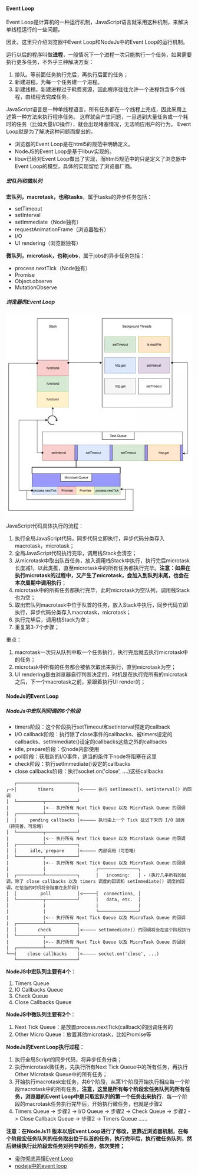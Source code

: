 #### Event Loop

Event Loop是计算机的一种运行机制，JavaScript语言就采用这种机制，来解决单线程运行的一些问题。

因此，这里只介绍浏览器中Event Loop和NodeJs中的Event Loop的运行机制。

运行以后的程序叫做**进程**，一般情况下一个进程一次只能执行一个任务，如果需要执行更多任务，不外乎三种解决方案：

1. 排队。等前面任务执行完后，再执行后面的任务；
2. 新建进程。为每一个任务建一个进程。
3. 新建线程。新建进程过于耗费资源，因此程序往往允许一个进程包含多个线程，由线程去完成任务。

JavaScript语言是一种单线程语言，所有任务都在一个线程上完成，因此采用上述第一种方法来执行程序任务。
这样就会产生问题，一旦遇到大量任务或一个耗时的任务（比如大量I/O操作），就会出现堵塞情况，无法响应用户的行为。
Event Loop就是为了解决这种问题而提出的。

- 浏览器的Event Loop是在html5的规范中明确定义。
- NodeJS的Event Loop是基于libuv实现的。
- libuv已经对Event Loop做出了实现，而html5规范中的只是定义了浏览器中Event Loop的模型，具体的实现留给了浏览器厂商。

##### 宏队列和微队列

**宏队列，macrotask，也称tasks**，属于tasks的异步任务包括：

- setTimeout
- setInterval
- setImmediate（Node独有）
- requestAnimationFrame（浏览器独有）
- I/O
- UI rendering（浏览器独有）

**微队列，microtask，也称jobs**，属于jobs的异步任务包括：

- process.nextTick（Node独有）
- Promise
- Object.observe
- MutationObserve

##### 浏览器的Event Loop

![](./img/1.jpg)

JavaScript代码具体执行的流程：

1. 执行全局JavaScript代码，同步代码立即执行，异步代码分类存入macrotask，microtask；
2. 全局JavaScript代码执行完毕，调用栈Stack会清空；
3. 从microtask中取出队首任务，放入调用栈Stack中执行，执行完后microtask长度减1，以此类推，直至microtask中的所有任务都执行完毕。**注意：如果在执行microtask的过程中，又产生了microtask，会加入到队列末尾，也会在本次周期中调用执行**；
4. microtask中的所有任务都执行完毕，此时microtask为空队列，调用栈Stack也为空；
5. 取出宏队列macrotask中位于队首的任务，放入Stack中执行，同步代码立即执行，异步代码分类存入macrotask，microtask；
6. 执行完毕后，调用栈Stack为空；
7. 重复第3-7个步骤；

重点：

1. macrotask一次只从队列中取一个任务执行，执行完后就去执行microtask中的任务；
2. microtask中所有的任务都会被依次取出来执行，直到microtask为空；
3. UI rendering是由浏览器自行判断决定的，时机是在执行完所有的microtask之后，下一个macrotask之前，紧跟着执行UI render的；

#### NodeJs的Event Loop

##### NodeJs中宏队列回调的6个阶段

- timers阶段：这个阶段执行setTimeout和setInterval预定的callback
- I/O callback阶段：执行除了close事件的callbacks、被timers设定的callbacks、setImmediate()设定的callbacks这些之外的callbacks
- idle, prepare阶段：仅node内部使用
- poll阶段：获取新的I/O事件，适当的条件下node将阻塞在这里
- check阶段：执行setImmediate()设定的callbacks
- close callbacks阶段：执行socket.on('close', ....)这些callbacks


```
   ┌───────────────────────┐
┌─>│        timers         │<————— 执行 setTimeout()、setInterval() 的回调
│  └──────────┬────────────┘
|             |<-- 执行所有 Next Tick Queue 以及 MicroTask Queue 的回调
│  ┌──────────┴────────────┐
│  │     pending callbacks │<————— 执行由上一个 Tick 延迟下来的 I/O 回调（待完善，可忽略）
│  └──────────┬────────────┘
|             |<-- 执行所有 Next Tick Queue 以及 MicroTask Queue 的回调
│  ┌──────────┴────────────┐
│  │     idle, prepare     │<————— 内部调用（可忽略）
│  └──────────┬────────────┘     
|             |<-- 执行所有 Next Tick Queue 以及 MicroTask Queue 的回调
|             |                   ┌───────────────┐
│  ┌──────────┴────────────┐      │   incoming:   │ - (执行几乎所有的回调，除了 close callbacks 以及 timers 调度的回调和 setImmediate() 调度的回调，在恰当的时机将会阻塞在此阶段)
│  │         poll          │<─────┤  connections, │ 
│  └──────────┬────────────┘      │   data, etc.  │ 
│             |                   |               | 
|             |                   └───────────────┘
|             |<-- 执行所有 Next Tick Queue 以及 MicroTask Queue 的回调
|  ┌──────────┴────────────┐      
│  │        check          │<————— setImmediate() 的回调将会在这个阶段执行
│  └──────────┬────────────┘
|             |<-- 执行所有 Next Tick Queue 以及 MicroTask Queue 的回调
│  ┌──────────┴────────────┐
└──┤    close callbacks    │<————— socket.on('close', ...)
   └───────────────────────┘
```

**NodeJS中宏队列主要有4个：**

1. Timers Queue
2. IO Callbacks Queue
3. Check Queue
4. Close Callbacks Queue

**NodeJS中微队列主要有2个**：

1. Next Tick Queue：是放置process.nextTick(callback)的回调任务的
2. Other Micro Queue：放置其他microtask，比如Promise等

**NodeJs的Event Loop执行过程：**

1. 执行全局Script的同步代码，将异步任务分类；
2. 执行microtask微任务，先执行所有Next Tick Queue中的所有任务，再执行Other Microtask Queue中的所有任务；
3. 开始执行macrotask宏任务，共6个阶段，从第1个阶段开始执行相应每一个阶段macrotask中的所有任务，**注意，这里是所有每个阶段宏任务队列的所有任务，浏览器的Event Loop中是只取宏队列的第一个任务出来执行**，每一个阶段的macrotask任务执行完毕后，开始执行微任务，也就是步骤2
4. Timers Queue -> 步骤2 -> I/O Queue -> 步骤2 -> Check Queue -> 步骤2 -> Close Callback Queue -> 步骤2 -> Timers Queue ......

**注意：在NodeJs11 版本以后Event Loop进行了修改，更靠近浏览器机制，在每个阶段宏任务队列的任务取出位于队首的任务，执行完毕后，执行微任务队列，然后继续执行此阶段宏任务对列中的任务，依次类推；**

- [带你彻底弄懂Event Loop](https://segmentfault.com/a/1190000016278115)
- [nodejs中的event loop](https://www.jianshu.com/p/deedcbf68880)




